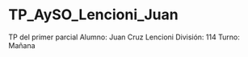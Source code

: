 # TP_AySO_Lencioni_Juan
TP del primer parcial
Alumno: Juan Cruz Lencioni
División: 114
Turno: Mañana
